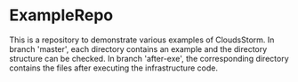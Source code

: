 # ExampleRepo

This is a repository to demonstrate various examples of CloudsStorm. In branch 'master', each directory contains an example and the directory structure can be checked. In branch 'after-exe', the corresponding directory contains the files after executing the infrastructure code. 
